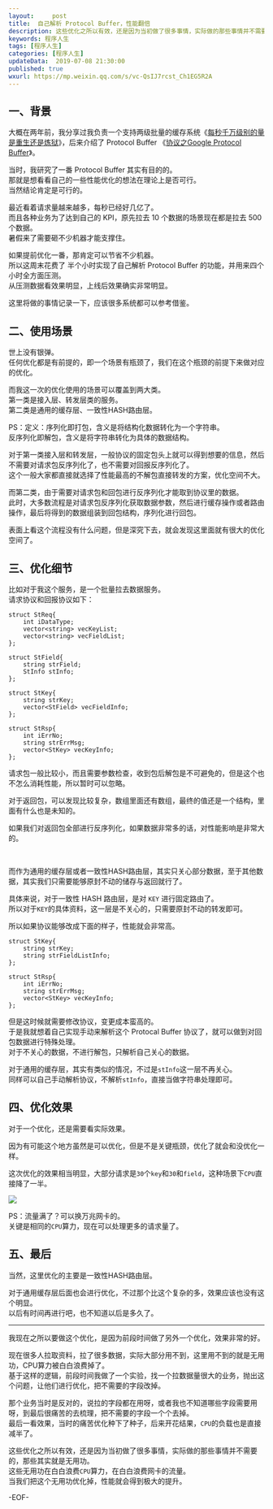 ```yaml
---   
layout:     post  
title:  自己解析 Protocol Buffer，性能翻倍  
description: 这些优化之所以有效，还是因为当初做了很多事情，实际做的那些事情并不需要的，那些其实就是无用功。  
keywords: 程序人生  
tags: [程序人生]  
categories: [程序人生]  
updateData:  2019-07-08 21:30:00  
published: true  
wxurl: https://mp.weixin.qq.com/s/vc-QsIJ7rcst_Ch1EG5R2A  
---  
```



## 一、背景  


大概在两年前，我分享过我负责一个支持两级批量的缓存系统《[每秒千万级别的量是重生还是炼狱](https://mp.weixin.qq.com/s/enDLT-YE2BQWVFFm3xHjXA)》，后来介绍了 Protocol Buffer 《[协议之Google Protocol Buffer](https://mp.weixin.qq.com/s/EfRqjYeqxWev5VId-JuaGA)》。  


当时，我研究了一番 Protocol Buffer 其实有目的的。  
那就是想看看自己的一些性能优化的想法在理论上是否可行。  
当然结论肯定是可行的。  


最近看着请求量越来越多，每秒已经好几亿了。  
而且各种业务为了达到自己的 KPI，原先拉去 10 个数据的场景现在都是拉去 500 个数据。  
暑假来了需要砸不少机器才能支撑住。  


如果提前优化一番，那肯定可以节省不少机器。  
所以这周末花费了 半个小时实现了自己解析 Protocol Buffer 的功能，并用来四个小时全方面压测。  
从压测数据看效果明显，上线后效果确实非常明显。  


这里将做的事情记录一下，应该很多系统都可以参考借鉴。  


## 二、使用场景  


世上没有银弹。  
任何优化都是有前提的，即一个场景有瓶颈了，我们在这个瓶颈的前提下来做对应的优化。  


而我这一次的优化使用的场景可以覆盖到两大类。  
第一类是接入层、转发层类的服务。  
第二类是通用的缓存层、一致性HASH路由层。  


PS：定义：序列化即打包，含义是将结构化数据转化为一个字符串。  
反序列化即解包，含义是将字符串转化为具体的数据结构。  


对于第一类接入层和转发层，一般协议的固定包头上就可以得到想要的信息，然后不需要对请求包反序列化了，也不需要对回报反序列化了。  
这个一般大家都直接就选择了性能最高的不解包直接转发的方案，优化空间不大。  


而第二类，由于需要对请求包和回包进行反序列化才能取到协议里的数据。  
此时，大多数流程是对请求包反序列化获取数据参数，然后进行缓存操作或者路由操作，最后将得到的数据组装到回包结构，序列化进行回包。  


表面上看这个流程没有什么问题，但是深究下去，就会发现这里面就有很大的优化空间了。  


## 三、优化细节  



比如对于我这个服务，是一个批量拉去数据服务。  
请求协议和回报协议如下：  


```
struct StReq{
    int iDataType;
    vector<string> vecKeyList;
    vector<string> vecFieldList;
};

struct StField{
    string strField;
    StInfo stInfo;
};

struct StKey{
    string strKey;
    vector<StField> vecFieldInfo;
};

struct StRsp{
    int iErrNo;
    string strErrMsg;
    vector<StKey> vecKeyInfo;
};
```


请求包一般比较小，而且需要参数检查，收到包后解包是不可避免的，但是这个也不怎么消耗性能，所以暂时可以忽略。  


对于返回包，可以发现比较复杂，数组里面还有数组，最终的值还是一个结构，里面有什么也是未知的。  


如果我们对返回包全部进行反序列化，如果数据非常多的话，对性能影响是非常大的。  


<br>


而作为通用的缓存层或者一致性HASH路由层，其实只关心部分数据，至于其他数据，其实我们只需要能够原封不动的储存与返回就行了。  


具体来说，对于一致性 HASH 路由层，是对 `KEY` 进行固定路由了。  
所以对于`KEY`的具体资料，这一层是不关心的，只需要原封不动的转发即可。  


所以如果协议能够改成下面的样子，性能就会非常高。  


```
struct StKey{
    string strKey;
    string strFieldListInfo;
};

struct StRsp{
    int iErrNo;
    string strErrMsg;
    vector<StKey> vecKeyInfo;
};
```


但是这时候就需要修改协议，变更成本蛮高的。  
于是我就想着自己实现手动来解析这个 Protocal Buffer 协议了，就可以做到对回包数据进行特殊处理。  
对于不关心的数据，不进行解包，只解析自己关心的数据。  



对于通用的缓存层，其实有类似的情况，不过是`stInfo`这一层不再关心。  
同样可以自己手动解析协议，不解析`stInfo`，直接当做字符串处理即可。  


## 四、优化效果  


对于一个优化，还是需要看实际效果。  


因为有可能这个地方虽然是可以优化，但是不是关键瓶颈，优化了就会和没优化一样。  


这次优化的效果相当明显，大部分请求是`30`个`key`和`30`和`field`，这种场景下`CPU`直接降了一半。  


![](https://res2019.tiankonguse.com/images/2019/07/08/001.png)



PS：流量满了？可以换万兆网卡的。  
关键是相同的`CPU`算力，现在可以处理更多的请求量了。  


## 五、最后  


当然，这里优化的主要是一致性HASH路由层。  


对于通用缓存层后面也会进行优化，不过那个比这个复杂的多，效果应该也没有这个明显。  
以后有时间再进行吧，也不知道以后是多久了。  


---


我现在之所以要做这个优化，是因为前段时间做了另外一个优化，效果非常的好。  


现在很多人拉取资料，拉了很多数据，实际大部分用不到，这里用不到的就是无用功，CPU算力被白白浪费掉了。  
基于这样的逻辑，前段时间我做了一个实验，找一个拉数据量很大的业务，抛出这个问题，让他们进行优化，把不需要的字段改掉。  


那个业务当时是反对的，说拉的字段都在用呀，或者我也不知道哪些字段需要用呀，到最后很痛苦的去梳理，把不需要的字段一个个去掉。  
最后一看效果，当时的痛苦优化种下了种子，后来开花结果，`CPU`的负载也是直接减半了。  


这些优化之所以有效，还是因为当初做了很多事情，实际做的那些事情并不需要的，那些其实就是无用功。  
这些无用功在白白浪费`CPU`算力，在白白浪费网卡的流量。  
当我们把这个无用功优化掉，性能就会得到极大的提升。  



-EOF-  

